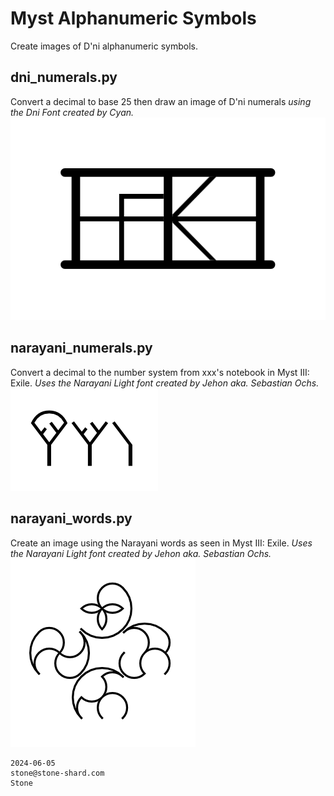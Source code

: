 Myst Alphanumeric Symbols
=========================
Create images of D'ni alphanumeric symbols.


dni_numerals.py  
---------------
Convert a decimal to base 25 then draw an image of D'ni numerals *using the Dni Font created by Cyan.*  
![image](https://github.com/Stone-/Dni-Alphanumeric/blob/4ede0b41ca1f9ff67ee7c31fd08a40faba2620c1/Images/dni_numerals%20-%3E%20233.png)


narayani_numerals.py  
--------------------
Convert a decimal to the number system from xxx's notebook in Myst III: Exile. *Uses the Narayani Light font created by Jehon aka. Sebastian Ochs.*  
![image](https://github.com/Stone-/Dni-Alphanumeric/blob/4ede0b41ca1f9ff67ee7c31fd08a40faba2620c1/Images/narayani%20_numerals%20-%3E%2017.png)


narayani_words.py   
-----------------
Create an image using the Narayani words as seen in Myst III: Exile. *Uses the Narayani Light font created by Jehon aka. Sebastian Ochs.*  
![image](https://github.com/Stone-/Dni-Alphanumeric/blob/4ede0b41ca1f9ff67ee7c31fd08a40faba2620c1/Images/narayani_words%20-%3E%20____.png)


    2024-06-05
    stone@stone-shard.com
    Stone
